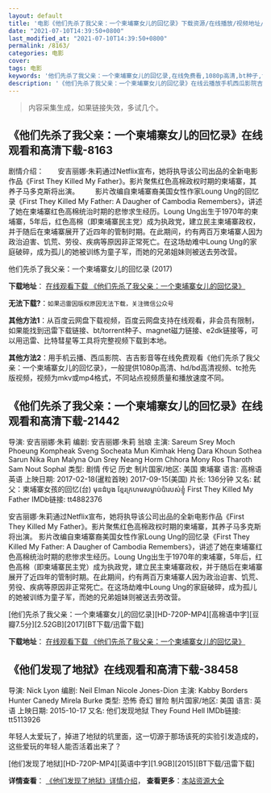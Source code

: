 ```yaml
---
layout: default
title: '电影《他们先杀了我父亲：一个柬埔寨女儿的回忆录》下载资源/在线播放/视频地址/1080p/高清/蓝光'
date: "2021-07-10T14:39:50+0800"
last_modified_at: "2021-07-10T14:39:50+0800"
permalink: /8163/
categories: 电影
cover:
tags: 电影
keywords: '他们先杀了我父亲：一个柬埔寨女儿的回忆录,在线免费看,1080p高清,bt种子,torrent,百度云盘,magnet,磁力链,迅雷下载资源'
description: '《他们先杀了我父亲：一个柬埔寨女儿的回忆录》在线云播放手机西瓜影院吉吉影音免费看，1080p高清bd/hd未删减完整版和tc抢先枪版，mkv/mp4格式，附带bt/torrent种子、magnet/磁力链、百度云盘、网盘资源迅雷下载链接'
---
```


>内容采集生成，如果链接失效，多试几个。


## 《他们先杀了我父亲：一个柬埔寨女儿的回忆录》在线观看和高清下载-8163

剧情介绍：　　安吉丽娜·朱莉通过Netflix宣布，她将执导该公司出品的全新电影作品《First They Killed My Father》。影片聚焦红色高棉政权时期的柬埔寨，其养子马多克斯将出演。 　　影片改编自柬埔寨裔美国女性作家Loung Ung的回忆录《First They Killed My Father: A Daugher of Cambodia Remembers》，讲述了她在柬埔寨红色高棉统治时期的悲惨求生经历。Loung Ung出生于1970年的柬埔寨，5年后，红色高棉（即柬埔寨民主党）成为执政党，建立民主柬埔寨政权，并于随后在柬埔寨展开了近四年的管制时期。在此期间，约有两百万柬埔寨人因为政治迫害、饥荒、劳役、疾病等原因非正常死亡。在这场劫难中Loung Ung的家庭破碎，成为孤儿的她被训练为童子军，而她的兄弟姐妹则被送去劳改营。


他们先杀了我父亲：一个柬埔寨女儿的回忆录 (2017)

**下载地址**： [在线观看下载 《他们先杀了我父亲：一个柬埔寨女儿的回忆录》](https://www.btbtdy.me/btdy/dy11473.html) 


**无法下载?**：`如果迅雷因版权原因无法下载，关注微信公众号 `

**其他方法1**：从百度云网盘下载视频，百度云网盘支持在线观看，非会员有限制，如果能找到迅雷下载链接、bt/torrent种子、magnet磁力链接、e2dk链接等，可以用迅雷、比特彗星等工具将完整视频下载到本地。

**其他方法2**：用手机云播、西瓜影院、吉吉影音等在线免费观看《他们先杀了我父亲：一个柬埔寨女儿的回忆录》，一般提供1080p高清、hd/bd高清视频、tc抢先版视频，视频为mkv或mp4格式，不同站点视频质量和播放速度不同。


## 《他们先杀了我父亲：一个柬埔寨女儿的回忆录》在线观看和高清下载-21442

导演: 安吉丽娜·朱莉 编剧: 安吉丽娜·朱莉 翁琅 主演: Sareum Srey Moch Phoeung Kompheak Sveng Socheata Mun Kimhak Heng Dara Khoun Sothea Sarun Nika Run Malyna Oun Srey Neang Horm Chhora Mony Ros Tharoth Sam Nout Sophal 类型: 剧情 传记 历史 制片国家/地区: 美国 柬埔寨 语言: 高棉语 英语 上映日期: 2017-02-18(暹粒首映) 2017-09-15(美国) 片长: 136分钟 又名: 弑父：柬埔寨女孩的回忆(台) មុនដំបូង ខ្មែរក្រហម​សម្លាប់​ប៉ា​របស់ខ្ញុំ First They Killed My Father IMDb链接: tt4882376

安吉丽娜·朱莉通过Netflix宣布，她将执导该公司出品的全新电影作品《First They Killed My Father》。影片聚焦红色高棉政权时期的柬埔寨，其养子马多克斯将出演。 影片改编自柬埔寨裔美国女性作家Loung Ung的回忆录《First They Killed My Father: A Daugher of Cambodia Remembers》，讲述了她在柬埔寨红色高棉统治时期的悲惨求生经历。Loung Ung出生于1970年的柬埔寨，5年后，红色高棉（即柬埔寨民主党）成为执政党，建立民主柬埔寨政权，并于随后在柬埔寨展开了近四年的管制时期。在此期间，约有两百万柬埔寨人因为政治迫害、饥荒、劳役、疾病等原因非正常死亡。在这场劫难中Loung Ung的家庭破碎，成为孤儿的她被训练为童子军，而她的兄弟姐妹则被送去劳改营。


[他们先杀了我父亲：一个柬埔寨女儿的回忆录][HD-720P-MP4][高棉语中字][豆瓣7.5分][2.52GB][2017][BT下载/迅雷下载]

**下载地址**： [在线观看下载 《他们先杀了我父亲：一个柬埔寨女儿的回忆录》](https://www.btdx8.com/torrent/tmxslwfqqgjpznedhyl_2017.html) 


## 《他们发现了地狱》在线观看和高清下载-38458

导演: Nick Lyon 编剧: Neil Elman Nicole Jones-Dion 主演: Kabby Borders Hunter Canedy Mirela Burke 类型: 恐怖 奇幻 冒险 制片国家/地区: 美国 语言: 英语 上映日期: 2015-10-17 又名: 他们发现地狱 They Found Hell IMDb链接: tt5113926

年轻人太爱玩了，掉进了地狱的坑里面，这一切源于那场该死的实验引发造成的，这些爱玩的年轻人能否活着出来了？


[他们发现了地狱][HD-720P-MP4][英语中字][1.9GB][2015][BT下载/迅雷下载]

**详情查看**： [《他们发现了地狱》详情介绍](/movie/38458/)， **查看更多**：[本站资源大全](/movie/t/all/)

